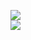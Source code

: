 [![](https://img.shields.io/badge/Made%20With-Github%20Spray-lightgrey.svg?style=for-the-badge&logo=github)](https://github.com/Annihil/github-spray#937)  
[![](https://i.imgur.com/2DrTn0Z.gif)](https://github.com/Annihil/github-spray)